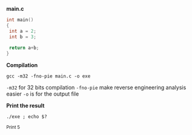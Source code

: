 **main.c**
```c
int main()  
{  
 int a = 2;  
 int b = 3;  
  
 return a+b;  
}
```

**Compilation**
```shell
gcc -m32 -fno-pie main.c -o exe
```

`-m32` for 32 bits compilation
`-fno-pie` make reverse engineering analysis easier
`-o` is for the output file

**Print the result**
```shell
./exe ; echo $?
```
<small>Print 5</small>


